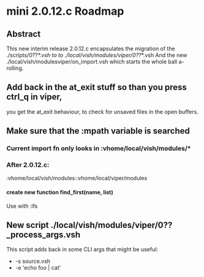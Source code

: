 # mini 2.0.12.c Roadmap

## Abstract

This new interim release 2.0.12.c encapsulates the migration of the 
./scripts/0??_*.vsh  to to ./local/vish/modules/viper/0??_*.vsh
And the new ./local/vish/modulesviper/on_import.vsh which starts the whole ball
a-rolling.



## Add back in the at_exit stuff  so than you press ctrl_q in viper,
you get the at_exit behaviour, to check for unsaved files in the open buffers.

## 

## Make sure that the :mpath variable is searched

### Current import fn only looks in :vhome/local/vish/modules/*

### After 2.0.12.c:

:vhome/local/vish/modules::vhome/local/viper/modules

####  create new function find_first(name, list)

Use with :ifs

## New script ./local/vish/modules/viper/0??_process_args.vsh

This script adds back in some CLI args that might be useful:

- -s source.vsh
- -e 'echo foo | cat' 


